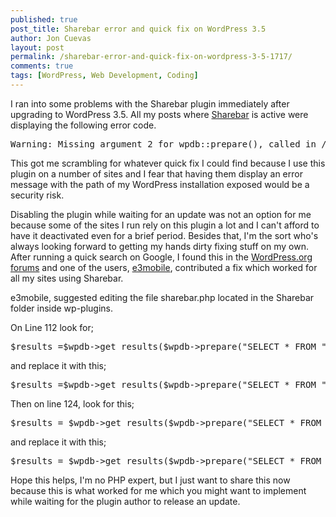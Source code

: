 ```yaml
---
published: true
post_title: Sharebar error and quick fix on WordPress 3.5
author: Jon Cuevas
layout: post
permalink: /sharebar-error-and-quick-fix-on-wordpress-3-5-1717/
comments: true
tags: [WordPress, Web Development, Coding]
---
```

I ran into some problems with the Sharebar plugin immediately after upgrading to WordPress 3.5. All my posts where [Sharebar][1] is active were displaying the following error code.

<pre class="brush: php; published: true
post_title: ; notranslate" title="">Warning: Missing argument 2 for wpdb::prepare(), called in /&lt;path&gt;/wp-content/plugins/sharebar/sharebar.php on line 112 and defined in /&lt;path&gt;/wp-includes/wp-db.php on line 990
</pre>

<div class="alignleft">
</div>

This got me scrambling for whatever quick fix I could find because I use this plugin on a number of sites and I fear that having them display an error message with the path of my WordPress installation exposed would be a security risk.

Disabling the plugin while waiting for an update was not an option for me because some of the sites I run rely on this plugin a lot and I can't afford to have it deactivated even for a brief period. Besides that, I'm the sort who's always looking forward to getting my hands dirty fixing stuff on my own. After running a quick search on Google, I found this in the [WordPress.org forums][2] and one of the users, [e3mobile][3], contributed a fix which worked for all my sites using Sharebar.

e3mobile, suggested editing the file sharebar.php located in the Sharebar folder inside wp-plugins.

On Line 112 look for;[  
][2]

<pre class="brush: php; first-line: 112; published: true
post_title: ; notranslate" title="">$results =$wpdb-&gt;get_results($wpdb-&gt;prepare("SELECT * FROM ".$wpdb-&gt;prefix."sharebar WHERE enabled=1 ORDER BY position, id ASC")); $str .= "\n";&lt;/a&gt;
</pre>

and replace it with this;

<pre class="brush: php; first-line: 112; published: true
post_title: ; notranslate" title="">$results =$wpdb-&gt;get_results($wpdb-&gt;prepare("SELECT * FROM ".$wpdb-&gt;prefix."sharebar WHERE enabled=1 ORDER BY position, id ASC", null)); $str .= "\n";
</pre>

Then on line 124, look for this;

<pre class="brush: php; first-line: 124; published: true
post_title: ; notranslate" title="">$results = $wpdb-&gt;get_results($wpdb-&gt;prepare("SELECT * FROM ".$wpdb-&gt;prefix."sharebar WHERE enabled=1 ORDER BY position, id ASC")); $str .= "\n";
</pre>

and replace it with this;

<pre class="brush: php; first-line: 124; published: true
post_title: ; notranslate" title="">$results = $wpdb-&gt;get_results($wpdb-&gt;prepare("SELECT * FROM ".$wpdb-&gt;prefix."sharebar WHERE enabled=1 ORDER BY position, id ASC", null)); $str .= "\n";
</pre>

Hope this helps, I'm no PHP expert, but I just want to share this now because this is what worked for me which you might want to implement while waiting for the plugin author to release an update.

 [1]: http://devgrow.com/sharebar-wordpress-plugin/
 [2]: http://wordpress.org/support/topic/error-with-wordpress-35
 [3]: http://wordpress.org/support/profile/e3mobile